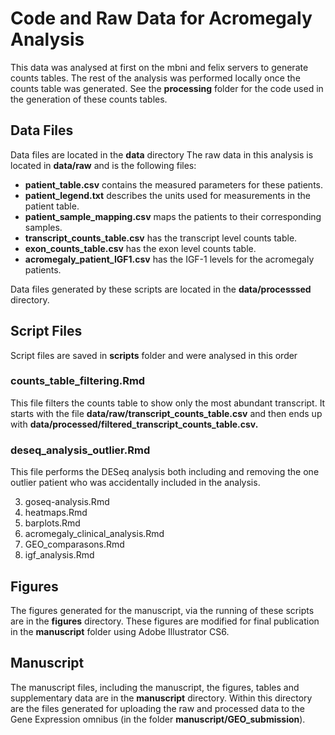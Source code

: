 Code and Raw Data for Acromegaly Analysis
===========================================

This data was analysed at first on the mbni and felix servers to generate counts tables.  The rest of the analysis was performed locally once the counts table was generated.  See the **processing** folder for the code used in the generation of these counts tables.

Data Files
------------

Data files are located in the **data** directory
The raw data in this analysis is located in **data/raw** and is the following files:

* **patient_table.csv** contains the measured parameters for these patients.
* **patient_legend.txt** describes the units used for measurements in the patient table.
* **patient_sample_mapping.csv** maps the patients to their corresponding samples.
* **transcript_counts_table.csv** has the transcript level counts table.
* **exon_counts_table.csv** has the exon level counts table.
* **acromegaly_patient_IGF1.csv** has the IGF-1 levels for the acromegaly patients.

Data files generated by these scripts are located in the **data/processsed** directory.

Script Files
---------------
Script files are saved in **scripts** folder and were analysed in this order

### counts_table_filtering.Rmd

This file filters the counts table to show only the most abundant transcript.  It starts with the file **data/raw/transcript_counts_table.csv** and then ends up with **data/processed/filtered_transcript_counts_table.csv.**

### deseq_analysis_outlier.Rmd

This file performs the DESeq analysis both including and removing the one outlier patient who was accidentally included in the analysis.

3. goseq-analysis.Rmd
4. heatmaps.Rmd 
5. barplots.Rmd
6. acromegaly_clinical_analysis.Rmd
7. GEO_comparasons.Rmd
8. igf_analysis.Rmd

Figures
-----------
The figures generated for the manuscript, via the running of these scripts are in the **figures** directory.  These figures are modified for final publication in the **manuscript** folder using Adobe Illustrator CS6.

Manuscript
------------
The manuscript files, including the manuscript, the figures, tables and supplementary data are in the **manuscript** directory.  Within this directory are the files generated for uploading the raw and processed data to the Gene Expression omnibus (in the folder **manuscript/GEO_submission**).
